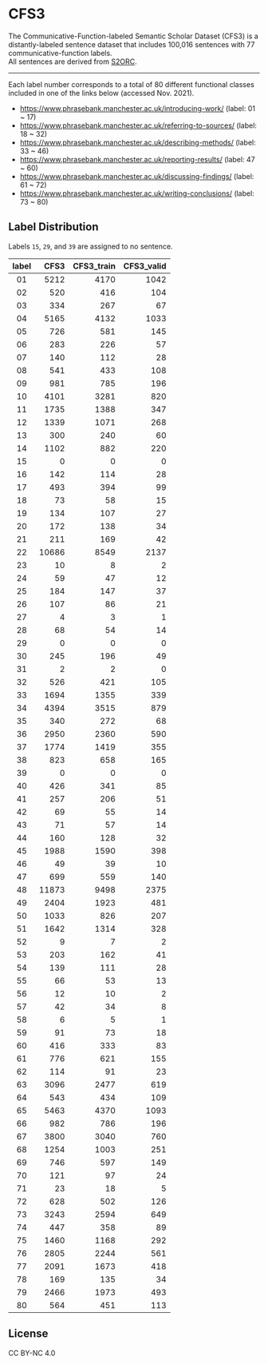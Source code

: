 # CFS3

The Communicative-Function-labeled Semantic Scholar Dataset (CFS3) is a distantly-labeled sentence dataset that includes 100,016 sentences with 77 communicative-function labels.  
All sentences are derived from [S2ORC](https://github.com/allenai/s2orc).

---

Each label number corresponds to a total of 80 different functional classes included in one of the links below (accessed Nov. 2021).

- https://www.phrasebank.manchester.ac.uk/introducing-work/ (label: 01 ~ 17)
- https://www.phrasebank.manchester.ac.uk/referring-to-sources/ (label: 18 ~ 32)
- https://www.phrasebank.manchester.ac.uk/describing-methods/ (label: 33 ~ 46)
- https://www.phrasebank.manchester.ac.uk/reporting-results/ (label: 47 ~ 60)
- https://www.phrasebank.manchester.ac.uk/discussing-findings/ (label: 61 ~ 72)
- https://www.phrasebank.manchester.ac.uk/writing-conclusions/ (label: 73 ~ 80)

## Label Distribution

Labels `15`, `29`, and `39` are assigned to no sentence.

| label | CFS3 | CFS3_train | CFS3_valid |
|:--:|--:|--:|--:|
| 01 | 5212 | 4170 | 1042 |
| 02 | 520 | 416 | 104 |
| 03 | 334 | 267 | 67 |
| 04 | 5165 | 4132 | 1033 |
| 05 | 726 | 581 | 145 |
| 06 | 283 | 226 | 57 |
| 07 | 140 | 112 | 28 |
| 08 | 541 | 433 | 108 |
| 09 | 981 | 785 | 196 |
| 10 | 4101 | 3281 | 820 |
| 11 | 1735 | 1388 | 347 |
| 12 | 1339 | 1071 | 268 |
| 13 | 300 | 240 | 60 |
| 14 | 1102 | 882 | 220 |
| 15 | 0 | 0 | 0 |
| 16 | 142 | 114 | 28 |
| 17 | 493 | 394 | 99 |
| 18 | 73 | 58 | 15 |
| 19 | 134 | 107 | 27 |
| 20 | 172 | 138 | 34 |
| 21 | 211 | 169 | 42 |
| 22 | 10686 | 8549 | 2137 |
| 23 | 10 | 8 | 2 |
| 24 | 59 | 47 | 12 |
| 25 | 184 | 147 | 37 |
| 26 | 107 | 86 | 21 |
| 27 | 4 | 3 | 1 |
| 28 | 68 | 54 | 14 |
| 29 | 0 | 0 | 0 |
| 30 | 245 | 196 | 49 |
| 31 | 2 | 2 | 0 |
| 32 | 526 | 421 | 105 |
| 33 | 1694 | 1355 | 339 |
| 34 | 4394 | 3515 | 879 |
| 35 | 340 | 272 | 68 |
| 36 | 2950 | 2360 | 590 |
| 37 | 1774 | 1419 | 355 |
| 38 | 823 | 658 | 165 |
| 39 | 0 | 0 | 0 |
| 40 | 426 | 341 | 85 |
| 41 | 257 | 206 | 51 |
| 42 | 69 | 55 | 14 |
| 43 | 71 | 57 | 14 |
| 44 | 160 | 128 | 32 |
| 45 | 1988 | 1590 | 398 |
| 46 | 49 | 39 | 10 |
| 47 | 699 | 559 | 140 |
| 48 | 11873 | 9498 | 2375 |
| 49 | 2404 | 1923 | 481 |
| 50 | 1033 | 826 | 207 |
| 51 | 1642 | 1314 | 328 |
| 52 | 9 | 7 | 2 |
| 53 | 203 | 162 | 41 |
| 54 | 139 | 111 | 28 |
| 55 | 66 | 53 | 13 |
| 56 | 12 | 10 | 2 |
| 57 | 42 | 34 | 8 |
| 58 | 6 | 5 | 1 |
| 59 | 91 | 73 | 18 |
| 60 | 416 | 333 | 83 |
| 61 | 776 | 621 | 155 |
| 62 | 114 | 91 | 23 |
| 63 | 3096 | 2477 | 619 |
| 64 | 543 | 434 | 109 |
| 65 | 5463 | 4370 | 1093 |
| 66 | 982 | 786 | 196 |
| 67 | 3800 | 3040 | 760 |
| 68 | 1254 | 1003 | 251 |
| 69 | 746 | 597 | 149 |
| 70 | 121 | 97 | 24 |
| 71 | 23 | 18 | 5 |
| 72 | 628 | 502 | 126 |
| 73 | 3243 | 2594 | 649 |
| 74 | 447 | 358 | 89 |
| 75 | 1460 | 1168 | 292 |
| 76 | 2805 | 2244 | 561 |
| 77 | 2091 | 1673 | 418 |
| 78 | 169 | 135 | 34 |
| 79 | 2466 | 1973 | 493 |
| 80 | 564 | 451 | 113 |

## License

CC BY-NC 4.0